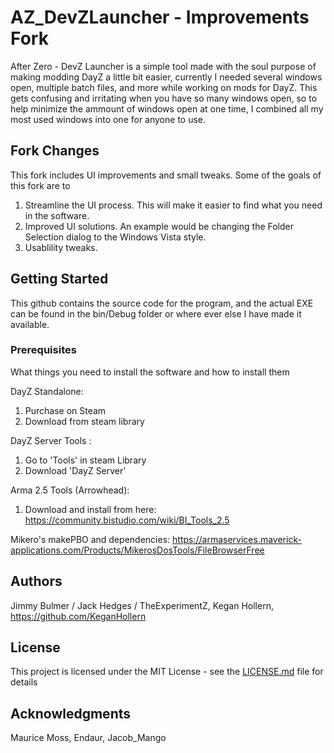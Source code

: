 # AZ_DevZLauncher - Improvements Fork

After Zero - DevZ Launcher is a simple tool made with the soul purpose of making modding DayZ a little bit easier, currently I needed several windows open, multiple batch files, and more while working on mods for DayZ. This gets confusing and irritating when you have so many windows open, so to help minimize the ammount of windows open at one time, I combined all my most used windows into one for anyone to use.

## Fork Changes

This fork includes UI improvements and small tweaks. Some of the goals of this fork are to
1. Streamline the UI process. This will make it easier to find what you need in the software.
2. Improved UI solutions. An example would be changing the Folder Selection dialog to the Windows Vista style.
3. Usablility tweaks. 

## Getting Started

This github contains the source code for the program, and the actual EXE can be found in the bin/Debug folder or where ever else I have made it available. 

### Prerequisites

What things you need to install the software and how to install them

DayZ Standalone:
  1) Purchase on Steam
  2) Download from steam library

DayZ Server Tools :
  1) Go to 'Tools' in steam Library
  2) Download 'DayZ Server'

Arma 2.5 Tools (Arrowhead):
  1) Download and install from here: https://community.bistudio.com/wiki/BI_Tools_2.5

Mikero's makePBO and dependencies:
  https://armaservices.maverick-applications.com/Products/MikerosDosTools/FileBrowserFree


## Authors
Jimmy Bulmer / Jack Hedges / TheExperimentZ,
Kegan Hollern, https://github.com/KeganHollern

## License

This project is licensed under the MIT License - see the [LICENSE.md](LICENSE.md) file for details

## Acknowledgments

Maurice Moss,
Endaur,
Jacob_Mango
